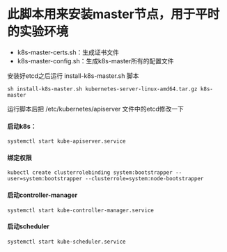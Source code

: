 # 此脚本用来安装master节点，用于平时的实验环境

+ k8s-master-certs.sh：生成证书文件
+ k8s-master-config.sh：生成k8s-master所有的配置文件

安装好etcd之后运行 install-k8s-master.sh 脚本

```console
sh install-k8s-master.sh kubernetes-server-linux-amd64.tar.gz k8s-master
```

运行脚本后把 /etc/kubernetes/apiserver 文件中的etcd修改一下

#### 启动k8s：
`systemctl start kube-apiserver.service`

#### 绑定权限
```console
kubectl create clusterrolebinding system:bootstrapper --user=system:bootstrapper --clusterrole=system:node-bootstrapper
```

#### 启动controller-manager
`systemctl start kube-controller-manager.service`

#### 启动scheduler
`systemctl start kube-scheduler.service`



